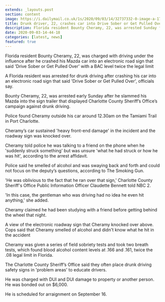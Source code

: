 ```yaml
---
extends: _layouts.post
section: content
image: https://i.dailymail.co.uk/1s/2020/09/03/14/32737332-0-image-a-17_1599140193931.jpg 
title: Drunk driver, 22, crashes car into Drive Sober or Get Pulled Over sign in Florida, cops say 
description: Florida resident Bounty Cheramy, 22, was arrested Sunday for driving under the influence after he crashed his car into an electronic road sign that said Drive Sober or Get Pulled Over, cops say. 
date: 2020-09-03-14-44-18 
categories: [latest, news] 
featured: true 
--- 
```

Florida resident Bounty Cheramy, 22, was charged with driving under the influence after he crashed his Mazda car into an electronic road sign that said 'Drive Sober or Get Pulled Over' with a BAC level twice the legal limit

A Florida resident was arrested for drunk driving after crashing his car into an electronic road sign that said 'Drive Sober or Get Pulled Over', officials say.

Bounty Cheramy, 22, was arrested early Sunday after he slammed his Mazda into the sign trailer that displayed Charlotte County Sheriff’s Office’s campaign against drunk driving.

Police found Cheramy outside his car around 12.30am on the Tamiami Trail in Port Charlotte.

Cheramy’s car sustained 'heavy front-end damage' in the incident and the roadway sign was knocked over.

Cheramy told police he was talking to a friend on the phone when he 'suddenly struck something' but was unsure 'what he had struck or how he was hit', according to the arrest affidavit.

Police said he smelled of alcohol and was swaying back and forth and could not focus on the deputy’s questions, according to The Smoking Gun. 

'He was oblivious to the fact that he ran over that sign,' Charlotte County Sheriff's Office Public Information Officer Claudette Bennett told NBC 2.

'In this case, the gentleman who was driving had no idea he even hit anything,' she added.

Cheramy claimed he had been studying with a friend before getting behind the wheel that night.

A view of the electronic roadway sign that Cheramy knocked over above. Cops said that Cheramy smelled of alcohol and didn't know what he hit in the accident



Cheramy was given a series of field sobriety tests and took two breath tests, which found blood alcohol content levels at .166 and .161, twice the .08 legal limit in Florida.  

The Charlotte County Sheriff’s Office said they often place drunk driving safety signs in 'problem areas' to educate drivers.

He was charged with DUI and DUI damage to property or another person. He was bonded out on $6,000. 

He is scheduled for arraignment on September 16. 

